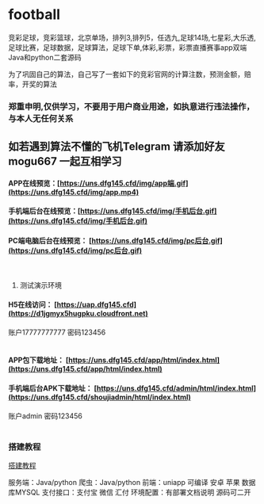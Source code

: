# football
竞彩足球，竞彩篮球，北京单场，排列3,排列5，任选九,足球14场,七星彩,大乐透,足球比赛，足球数据，足球算法，足球下单,体彩,彩票，彩票直播赛事app双端
Java和python二套源码

为了巩固自己的算法，自己写了一套如下的竞彩官网的计算注数，预测金额，赔率，开奖的算法

### 郑重申明,仅供学习，不要用于用户商业用途，如执意进行违法操作，与本人无任何关系
## 如若遇到算法不懂的飞机Telegram 请添加好友 mogu667  一起互相学习

#### APP在线预览：[https://uns.dfg145.cfd/img/app端.gif](https://uns.dfg145.cfd/img/app.mp4)<br>
#### 手机端后台在线预览：[https://uns.dfg145.cfd/img/手机后台.gif](https://uns.dfg145.cfd/img/手机后台.gif)<br>
#### PC端电脑后台在线预览： [https://uns.dfg145.cfd/img/pc后台.gif](https://uns.dfg145.cfd/img/pc后台.gif)<br>

<br>

1.  测试演示环境  <br>
#### H5在线访问： [https://uap.dfg145.cfd](https://d1jgmyx5hugpku.cloudfront.net)<br>
账户17777777777 密码123456 <br>
<br>

#### APP包下载地址： [https://uns.dfg145.cfd/app/html/index.html](https://uns.dfg145.cfd/app/html/index.html)<br>

####  手机端后台APK下载地址： [https://uns.dfg145.cfd/admin/html/index.html](https://uns.dfg145.cfd/shoujiadmin/html/index.html)<br>
账户admin 密码123456 <br>
<br>

### 搭建教程
[搭建教程](https://youtu.be/7BIIAtqUiUI)


服务端：Java/python
爬虫：Java/python
前端：uniapp 可编译 安卓 苹果
数据库MYSQL
支付接口：支付宝 微信 汇付
环境配置：有部署文档说明
源码可二开

